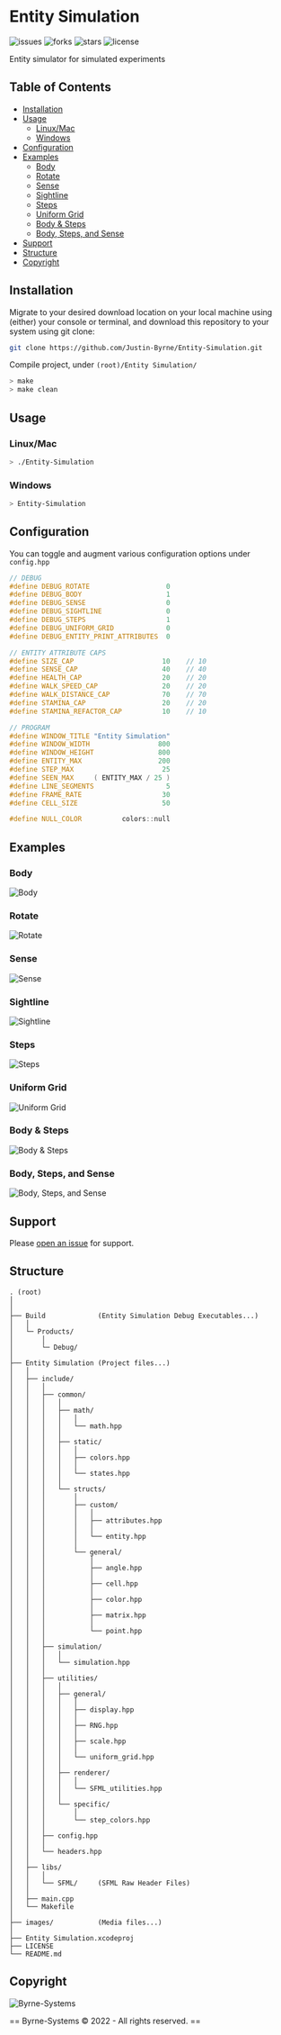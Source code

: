 # Entity Simulation

![issues](https://img.shields.io/github/issues/Justin-Byrne/Entity-Simulation)
![forks](https://img.shields.io/github/forks/Justin-Byrne/Entity-Simulation)
![stars](https://img.shields.io/github/stars/Justin-Byrne/Entity-Simulation)
![license](https://img.shields.io/github/license/Justin-Byrne/Entity-Simulation)

Entity simulator for simulated experiments

## Table of Contents
- [Installation](#installation)
- [Usage](#usage)
  - [Linux/Mac](#linux/mac)
  - [Windows](#windows)
- [Configuration](#configuration)
- [Examples](#examples)
  - [Body](#body)
  - [Rotate](#rotate)
  - [Sense](#sense)
  - [Sightline](#sightline)
  - [Steps](#steps)
  - [Uniform Grid](#uniform-grid)
  - [Body & Steps](#body-&-steps)
  - [Body, Steps, and Sense](#body,-steps,-and-sense)
- [Support](#support)
- [Structure](#structure)
- [Copyright](#copyright)

## Installation

Migrate to your desired download location on your local machine using (either) your console or terminal, and download this repository to your system using git clone:

```sh
git clone https://github.com/Justin-Byrne/Entity-Simulation.git
```

Compile project, under `(root)/Entity Simulation/`

```sh
> make
> make clean
```

## Usage

### Linux/Mac

```sh
> ./Entity-Simulation
```

### Windows

```sh
> Entity-Simulation
```

## Configuration

You can toggle and augment various configuration options under `config.hpp`


```c++
// DEBUG
#define DEBUG_ROTATE                   0
#define DEBUG_BODY                     1
#define DEBUG_SENSE                    0
#define DEBUG_SIGHTLINE                0
#define DEBUG_STEPS                    1
#define DEBUG_UNIFORM_GRID             0
#define DEBUG_ENTITY_PRINT_ATTRIBUTES  0

// ENTITY ATTRIBUTE CAPS
#define SIZE_CAP                      10    // 10
#define SENSE_CAP                     40    // 40
#define HEALTH_CAP                    20    // 20
#define WALK_SPEED_CAP                20    // 20
#define WALK_DISTANCE_CAP             70    // 70
#define STAMINA_CAP                   20    // 20
#define STAMINA_REFACTOR_CAP          10    // 10

// PROGRAM
#define WINDOW_TITLE "Entity Simulation"
#define WINDOW_WIDTH                 800
#define WINDOW_HEIGHT                800
#define ENTITY_MAX                   200
#define STEP_MAX                      25
#define SEEN_MAX     ( ENTITY_MAX / 25 )
#define LINE_SEGMENTS                  5
#define FRAME_RATE                    30
#define CELL_SIZE                     50

#define NULL_COLOR          colors::null

```

## Examples

### Body

![Body](https://github.com/Justin-Byrne/Entity-Simulation/blob/main/images/body.gif)

### Rotate

![Rotate](https://github.com/Justin-Byrne/Entity-Simulation/blob/main/images/rotate.gif)

### Sense

![Sense](https://github.com/Justin-Byrne/Entity-Simulation/blob/main/images/sense.gif)

### Sightline

![Sightline](https://github.com/Justin-Byrne/Entity-Simulation/blob/main/images/sighline.gif)

### Steps

![Steps](https://github.com/Justin-Byrne/Entity-Simulation/blob/main/images/steps.gif)

### Uniform Grid

![Uniform Grid](https://github.com/Justin-Byrne/Entity-Simulation/blob/main/images/uniform_grid.gif)

### Body & Steps

![Body & Steps](https://github.com/Justin-Byrne/Entity-Simulation/blob/main/images/body_n_steps.gif)

### Body, Steps, and Sense

![Body, Steps, and Sense](https://github.com/Justin-Byrne/Entity-Simulation/blob/main/images/body_n_steps_n_sense.gif)

## Support

Please [open an issue](https://github.com/Justin-Byrne/Entity-Simulation/issues/new) for support.

## Structure

    . (root)
    │
    │
    ├── Build             (Entity Simulation Debug Executables...)
    │   │
    │   └─ Products/
    │       │
    │       └─ Debug/
    │
    ├── Entity Simulation (Project files...)
    │   │
    │   ├── include/
    │   │   │
    │   │   ├── common/
    │   │   │   │
    │   │   │   ├── math/
    │   │   │   │   │
    │   │   │   │   └── math.hpp
    │   │   │   │
    │   │   │   ├── static/
    │   │   │   │   │
    │   │   │   │   ├── colors.hpp
    │   │   │   │   │
    │   │   │   │   └── states.hpp
    │   │   │   │
    │   │   │   └── structs/
    │   │   │       │
    │   │   │       ├── custom/
    │   │   │       │   │
    │   │   │       │   ├── attributes.hpp
    │   │   │       │   │
    │   │   │       │   └── entity.hpp
    │   │   │       │
    │   │   │       └── general/
    │   │   │           │
    │   │   │           ├── angle.hpp
    │   │   │           │
    │   │   │           ├── cell.hpp
    │   │   │           │
    │   │   │           ├── color.hpp
    │   │   │           │
    │   │   │           ├── matrix.hpp
    │   │   │           │
    │   │   │           └── point.hpp
    │   │   │
    │   │   ├── simulation/
    │   │   │   │
    │   │   │   └── simulation.hpp
    │   │   │
    │   │   ├── utilities/
    │   │   │   │
    │   │   │   ├── general/
    │   │   │   │   │
    │   │   │   │   ├── display.hpp
    │   │   │   │   │
    │   │   │   │   ├── RNG.hpp
    │   │   │   │   │
    │   │   │   │   ├── scale.hpp
    │   │   │   │   │
    │   │   │   │   └── uniform_grid.hpp
    │   │   │   │
    │   │   │   ├── renderer/
    │   │   │   │   │
    │   │   │   │   └── SFML_utilities.hpp
    │   │   │   │
    │   │   │   └── specific/
    │   │   │       │
    │   │   │       └── step_colors.hpp
    │   │   │
    │   │   ├── config.hpp
    │   │   │
    │   │   └── headers.hpp
    │   │
    │   ├── libs/
    │   │   │
    │   │   └── SFML/     (SFML Raw Header Files)
    │   │
    │   ├── main.cpp
    │   └── Makefile
    │
    ├── images/           (Media files...)
    │
    ├── Entity Simulation.xcodeproj
    ├── LICENSE
    └── README.md


## Copyright

![Byrne-Systems](http://byrne-systems.com/content/static/cube_sm.png)

== Byrne-Systems © 2022 - All rights reserved. ==
